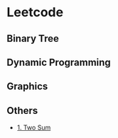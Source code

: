 # Leetcode

## Binary Tree

## Dynamic Programming

## Graphics

## Others


- [1. Two Sum](/leetcode/1.two-sum.md)